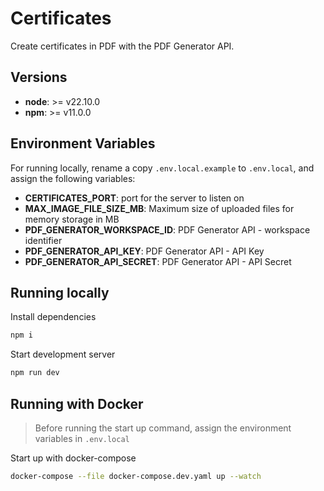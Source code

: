 # Certificates

Create certificates in PDF with the PDF Generator API.

## Versions

- **node**: >= v22.10.0
- **npm**: >= v11.0.0

## Environment Variables

For running locally, rename a copy `.env.local.example` to `.env.local`, and assign the following variables:

- **CERTIFICATES_PORT**: port for the server to listen on
- **MAX_IMAGE_FILE_SIZE_MB**: Maximum size of uploaded files for memory storage in MB
- **PDF_GENERATOR_WORKSPACE_ID**: PDF Generator API - workspace identifier
- **PDF_GENERATOR_API_KEY**: PDF Generator API - API Key
- **PDF_GENERATOR_API_SECRET**: PDF Generator API - API Secret

## Running locally

Install dependencies

```sh
npm i
```

Start development server

```sh
npm run dev
```

## Running with Docker

> Before running the start up command, assign the environment variables in `.env.local`

Start up with docker-compose

```sh
docker-compose --file docker-compose.dev.yaml up --watch
```
